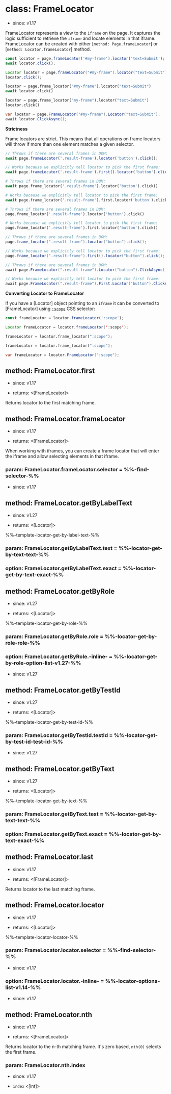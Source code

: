 # class: FrameLocator
* since: v1.17

FrameLocator represents a view to the `iframe` on the page. It captures the logic sufficient to retrieve the `iframe` and locate elements in that iframe. FrameLocator can be created with either [`method: Page.frameLocator`] or [`method: Locator.frameLocator`] method.

```js
const locator = page.frameLocator('#my-frame').locator('text=Submit');
await locator.click();
```

```java
Locator locator = page.frameLocator("#my-frame").locator("text=Submit");
locator.click();
```

```python async
locator = page.frame_locator("#my-frame").locator("text=Submit")
await locator.click()
```

```python sync
locator = page.frame_locator("my-frame").locator("text=Submit")
locator.click()
```

```csharp
var locator = page.FrameLocator("#my-frame").Locator("text=Submit");
await locator.ClickAsync();
```

**Strictness**

Frame locators are strict. This means that all operations on frame locators will throw if more than one element matches a given selector.

```js
// Throws if there are several frames in DOM:
await page.frameLocator('.result-frame').locator('button').click();

// Works because we explicitly tell locator to pick the first frame:
await page.frameLocator('.result-frame').first().locator('button').click();
```

```python async
# Throws if there are several frames in DOM:
await page.frame_locator('.result-frame').locator('button').click()

# Works because we explicitly tell locator to pick the first frame:
await page.frame_locator('.result-frame').first.locator('button').click()
```

```python sync
# Throws if there are several frames in DOM:
page.frame_locator('.result-frame').locator('button').click()

# Works because we explicitly tell locator to pick the first frame:
page.frame_locator('.result-frame').first.locator('button').click()
```

```java
// Throws if there are several frames in DOM:
page.frame_locator(".result-frame").locator("button").click();

// Works because we explicitly tell locator to pick the first frame:
page.frame_locator(".result-frame").first().locator("button").click();
```

```csharp
// Throws if there are several frames in DOM:
await page.FrameLocator(".result-frame").Locator("button").ClickAsync();

// Works because we explicitly tell locator to pick the first frame:
await page.FrameLocator(".result-frame").First.Locator("button").ClickAsync();
```

**Converting Locator to FrameLocator**

If you have a [Locator] object pointing to an `iframe` it can be converted to [FrameLocator] using [`:scope`](https://developer.mozilla.org/en-US/docs/Web/CSS/:scope) CSS selector:

```js
const frameLocator = locator.frameLocator(':scope');
```

```java
Locator frameLocator = locator.frameLocator(':scope');
```

```python async
frameLocator = locator.frame_locator(":scope");
```

```python sync
frameLocator = locator.frame_locator(":scope");
```

```csharp
var frameLocator = locator.FrameLocator(":scope");
```

## method: FrameLocator.first
* since: v1.17
- returns: <[FrameLocator]>

Returns locator to the first matching frame.


## method: FrameLocator.frameLocator
* since: v1.17
- returns: <[FrameLocator]>

When working with iframes, you can create a frame locator that will enter the iframe and allow selecting elements
in that iframe.

### param: FrameLocator.frameLocator.selector = %%-find-selector-%%
* since: v1.17


## method: FrameLocator.getByLabelText
* since: v1.27
- returns: <[Locator]>

%%-template-locator-get-by-label-text-%%

### param: FrameLocator.getByLabelText.text = %%-locator-get-by-text-text-%%
### option: FrameLocator.getByLabelText.exact = %%-locator-get-by-text-exact-%%


## method: FrameLocator.getByRole
* since: v1.27
- returns: <[Locator]>

%%-template-locator-get-by-role-%%

### param: FrameLocator.getByRole.role = %%-locator-get-by-role-role-%%
### option: FrameLocator.getByRole.-inline- = %%-locator-get-by-role-option-list-v1.27-%%
* since: v1.27


## method: FrameLocator.getByTestId
* since: v1.27
- returns: <[Locator]>

%%-template-locator-get-by-test-id-%%

### param: FrameLocator.getByTestId.testId = %%-locator-get-by-test-id-test-id-%%
* since: v1.27


## method: FrameLocator.getByText
* since: v1.27
- returns: <[Locator]>

%%-template-locator-get-by-text-%%

### param: FrameLocator.getByText.text = %%-locator-get-by-text-text-%%
### option: FrameLocator.getByText.exact = %%-locator-get-by-text-exact-%%


## method: FrameLocator.last
* since: v1.17
- returns: <[FrameLocator]>

Returns locator to the last matching frame.


## method: FrameLocator.locator
* since: v1.17
- returns: <[Locator]>

%%-template-locator-locator-%%

### param: FrameLocator.locator.selector = %%-find-selector-%%
* since: v1.17
### option: FrameLocator.locator.-inline- = %%-locator-options-list-v1.14-%%
* since: v1.17


## method: FrameLocator.nth
* since: v1.17
- returns: <[FrameLocator]>

Returns locator to the n-th matching frame. It's zero based, `nth(0)` selects the first frame.

### param: FrameLocator.nth.index
* since: v1.17
- `index` <[int]>
